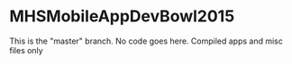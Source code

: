 # MHSMobileAppDevBowl2015
This is the "master" branch. No code goes here. Compiled apps and misc files only